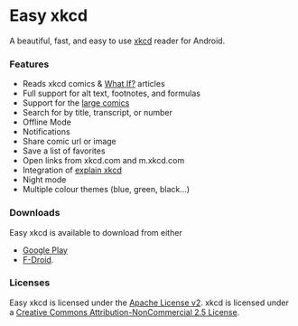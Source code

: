 # Easy xkcd
A beautiful, fast, and easy to use [xkcd](http://xkcd.com/) reader for Android.

### Features
* Reads xkcd comics & [What If?](https://what-if.xkcd.com/) articles
* Full support for alt text, footnotes, and formulas
* Support for the [large comics](http://xkcd.com/657/large/)
* Search for by title, transcript, or number
* Offline Mode
* Notifications
* Share comic url or image
* Save a list of favorites
* Open links from xkcd.com and m.xkcd.com
* Integration of [explain xkcd](http://www.explainxkcd.com) 
* Night mode
* Multiple colour themes (blue, green, black...)

### Downloads
Easy xkcd is available to download from either
* [Google Play](https://play.google.com/store/apps/details?id=de.tap.easy_xkcd)
* [F-Droid](https://f-droid.org/repository/browse/?fdid=de.tap.easy_xkcd).

### Licenses
Easy xkcd is licensed under the [Apache License v2](https://github.com/Foggalong/Easy_xkcd/blob/master/LICENSE). xkcd is licensed under a [Creative Commons Attribution-NonCommercial 2.5 License](http://creativecommons.org/licenses/by-nc/2.5/).

